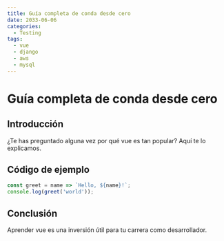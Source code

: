 ```yaml
---
title: Guía completa de conda desde cero
date: 2033-06-06
categories:
  - Testing
tags:
  - vue
  - django
  - aws
  - mysql
---
```


# Guía completa de conda desde cero

## Introducción

¿Te has preguntado alguna vez por qué vue es tan popular? Aquí te lo explicamos.

## Código de ejemplo

```javascript
const greet = name => `Hello, ${name}!`;
console.log(greet('world'));
```

## Conclusión

Aprender vue es una inversión útil para tu carrera como desarrollador.